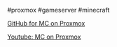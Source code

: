 #proxmox
#gameserver
#minecraft


[GitHub for MC on Proxmox](https://github.com/TimInTech/minecraft-server-Proxmox)

[Youtube: MC on Proxmox](https://www.youtube.com/watch?v=HCtntoKlmyM)

